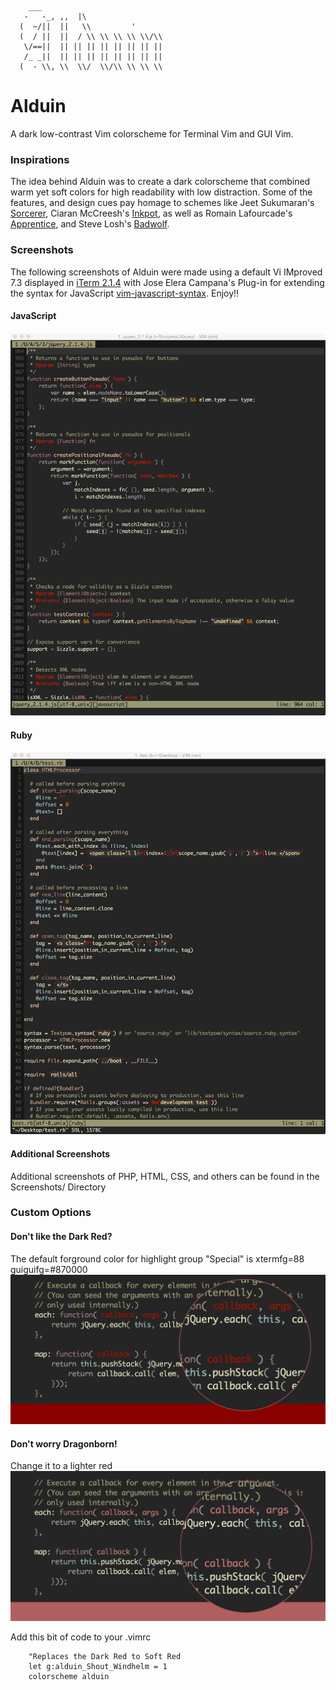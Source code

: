         ___                            
       -   -_, ,,  |\                  
      (  ~/||  ||   \\         '       
      (  / ||  ||  / \\ \\ \\ \\ \\/\\ 
       \/==||  || || || || || || || || 
       /_ _||  || || || || || || || || 
      (  - \\, \\  \\/  \\/\\ \\ \\ \\ 

# Alduin #

A dark low-contrast Vim colorscheme for Terminal Vim and GUI Vim. 

### Inspirations ###

The idea behind Alduin was to create a dark colorscheme that combined warm yet soft colors for high readability with low distraction. Some of the features, and design cues pay homage to schemes like Jeet Sukumaran's [Sorcerer](http://jeetworks.org/sorcerer/), Ciaran McCreesh's [Inkpot](https://github.com/ciaranm/inkpot), as well as Romain Lafourcade's [Apprentice](https://github.com/romainl/Apprentice), and Steve Losh's [Badwolf](https://github.com/sjl/badwolf).

### Screenshots ###

The following screenshots of Alduin were made using a default Vi IMproved 7.3 displayed in [iTerm 2.1.4](https://www.iterm2.com) with Jose Elera Campana's Plug-in for extending the syntax for JavaScript [vim-javascript-syntax](https://github.com/jelera/vim-javascript-syntax). Enjoy!!


#### JavaScript ####
![Screenshot JavaScript](Screenshots/javascript.png)

#### Ruby ####
![Screenshot Ruby](Screenshots/ruby.png)

#### Additional Screenshots ####
Additional screenshots of PHP, HTML, CSS, and others can be found in the Screenshots/ Directory

### Custom Options ###

#### Don't like the Dark Red? ####
The default forground color for highlight group "Special" is xtermfg=88 guiguifg=#870000
![Screenshot of Default Red](Screenshots/defaultRed.png)

#### Don't worry Dragonborn! ####
Change it to a lighter red 
![Screenshot of Default Red](Screenshots/softRed.png)

Add this bit of code to your .vimrc 

        "Replaces the Dark Red to Soft Red
        let g:alduin_Shout_Windhelm = 1
        colorscheme alduin
